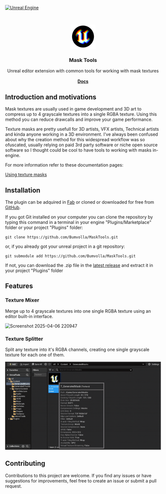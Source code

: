 <a href="https://www.unrealengine.com/">![Unreal Engine](https://img.shields.io/badge/Unreal-5.1%2B-dea309)</a>

<br/>
<p align="center">
  <a href="https://github.com/Bumvolla/MaskTools">
    <img src="Resources/Icon128.png" alt="Logo" width="80" height="80">
  </a>
<h3 align="center">Mask Tools</h3>

  <p align="center">
     Unreal editor extension with common tools for working with mask textures
    <br/>
    <br/>
    <a href="https://bumvolla.github.io/2025/04/20/MaskToolsDocs/"><strong>Docs</strong></a>
  </p>
  
## Introduction and motivations

Mask textures are usually used in game development and 3D art to compress up to 4 grayscale textures into a single RGBA texture. Using this method you can reduce drawcalls and improve your game performance. 

Texture masks are pretty usefull for 3D artists, VFX artists, Technical artists and kinda anyone working in a 3D environment. I've always been confused about why the creation method for this widespread workflow was so ofuscated, usually relying on paid 3rd party software or niche open source software so I thought could be cool to have tools to working with masks in-engine.

For more information refer to these documentation pages:

[Using texture masks](https://dev.epicgames.com/documentation/en-us/unreal-engine/using-texture-masks-in-unreal-engine)

## Installation

The plugin can be adquired in [Fab](https://www.fab.com/listings/0d7fb6db-b5ad-4375-9330-f659a633ffd1) or cloned or downloaded for free from [GitHub](https://github.com/Bumvolla/MaskTools).

If you got Git installed on your computer you can clone the repository by typing this command in a terminal in your engine "Plugins/Marketplace" folder or your project "Plugins" folder:


~~~
git clone https://github.com/Bumvolla/MaskTools.git
~~~

or, if you already got your unreal project in a git repository:


~~~
git submodule add https://github.com/Bumvolla/MaskTools.git
~~~

If not, you can download the .zip file in the [latest release](https://github.com/Bumvolla/MaskTools/releases/latest) and extract it in your project "Plugins" folder

## Features

### Texture Mixer

Merge up to 4 grayscale textures into one single RGBA texture using an editor built-in interface.

<img width="755" alt="Screenshot 2025-04-06 220947" src="https://github.com/user-attachments/assets/7aa34d4a-0e6a-4d5f-bab5-5289514a3672" />

### Texture Splitter

Split any texture into it's RGBA channels, creating one single grayscale texture for each one of them. 

![gif](https://github.com/Bumvolla/bumvolla.github.io/blob/main/img/MaskToolsDocs/ChannelSplitter.gif)

## Contributing

Contributions to this project are welcome. If you find any issues or have suggestions for improvements, feel free to create an issue or submit a pull request.

